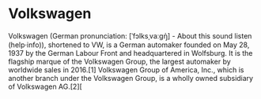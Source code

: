 # Volkswagen

Volkswagen (German pronunciation: [ˈfɔlksˌvaːɡŋ̍] - About this sound listen (help·info)), shortened to VW, is a German automaker founded on May 28, 1937 by the German Labour Front and headquartered in Wolfsburg. It is the flagship marque of the Volkswagen Group, the largest automaker by worldwide sales in 2016.[1] Volkswagen Group of America, Inc., which is another branch under the Volkswagen Group, is a wholly owned subsidiary of Volkswagen AG.[2][
